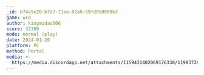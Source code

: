 ```yaml
---
_id: b74a5e20-b7d7-11ee-82a0-59fd0b0808b3
game: wcd
author: kingmidas666
score: 32380
mode: normal (play)
date: 2024-01-20
platform: PC
method: Portal
media: >-
  https://media.discordapp.net/attachments/1159431402069176330/1198372680815083721/Screenshot_2024-01-20_21.05.00.png?ex=65beaa87&is=65ac3587&hm=fca58bf8aeb402522f2b405a31f1e03d5c427e1c7ef109f9ea240d60a3692336&=&format=webp&quality=lossless
---
```


